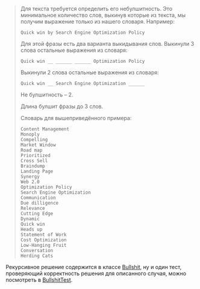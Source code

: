 > Для текста требуется определить его небулшитность. Это минимальное количество слов, выкинув которые из текста, мы получим выражение только из нашего словаря. Например:
>  
> ```
> Quick win by Search Engine Optimization Policy
> ```
>  
> Для этой фразы есть два варианта выкидывания слов. Выкинули 3 слова остальные выражения из словаря:
> 
> ```
> Quick win __ ______ ______ Optimization Policy
> ```
>  
> Выкинули 2 слова остальные выражения из словаря:
>  
> ```
> Quick win __ Search Engine Optimization ______
> ```
>  
> Не булшитность – 2.
>  
> Длина булшит фразы до 3 слов. 
>  
> Словарь для вышеприведённого примера:
>  
> ```
> Content Management
> Monoply
> Compelling
> Market Window
> Road map
> Prioritized
> Cross Sell
> Braindump
> Landing Page
> Synergy
> Web 2.0
> Optimization Policy
> Search Engine Optimization
> Communication
> Due dilligence
> Relevance
> Cutting Edge
> Dynamic
> Quick win
> Heads up
> Statement of Work
> Cost Optimization
> Low-Hanging Fruit
> Conversation
> Herding Cats
> ```

Рекурсивное решение содержится в классе [Bullshit](src/main/java/antivoland/amahir/Bullshit.java), ну и один тест, проверяющий корректность решения для описанного случая, можно посмотреть в [BullshitTest](src/test/java/antivoland/amahir/BullshitTest.java).
